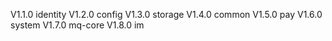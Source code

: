 V1.1.0 identity
V1.2.0 config
V1.3.0 storage
V1.4.0 common
V1.5.0 pay
V1.6.0 system
V1.7.0 mq-core
V1.8.0 im